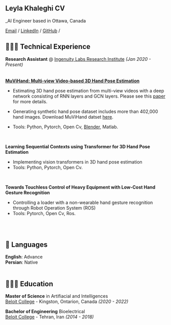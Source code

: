 ## Leyla Khaleghi CV

_AI Engineer based in Ottawa, Canada <br>

[Email](mailto:hello@workwithcarolyn.com)  / [LinkedIn](https://www.linkedin.com/in/leyla-khaleghi-01050614a/) / [GitHub](https://github.com/LeylaKhaleghi) / 

## 👩🏼‍💻 Technical Experience

**Research Assistant** @ [Ingenuity Labs Research Institute](https://ingenuitylabs.queensu.ca/) _(Jan 2020 - Present)_ <br>
<br>
<br>
<b>[MuViHand: Multi-view Video-based 3D Hand Pose Estimation]( https://www.aiimlab.com/resources)</b>
- Estimating 3D hand pose estimation from multi-view videos with a deep network consisting of RNN layers and GCN layers.
Please see this [paper](https://arxiv.org/abs/2109.11747) for more details.
- Generating synthetic hand pose dataset includes more than 402,000 hand images.
Download MuViHand datset [here](https://doi.org/10.5683/SP3/ZHCCZB).

- Tools: Python, Pytorch, Open Cv, [Blender](https://www.blender.org/), Matlab.
<br>

 <b>Learning Sequential Contexts using Transformer for 3D Hand Pose Estimation</b>
- Implementing vision transformers in 3D hand pose estimation
- Tools: Python, Pytorch, Open Cv.
 <br>
 
 <b>Towards Touchless Control of Heavy Equipment with Low-Cost Hand Gesture Recognition</b>
- Controlling a loader with a non-wearable hand gesture recognition through Robot Operation System (ROS)
- Tools: Pytorch, Open Cv, Ros.


<br><br>

## 💬 Languages

**English**: Advance <br>
**Persian**: Native
<br><br>

## 👩🏼‍🎓 Education

**Master of Science** in Artifiacial and Intelligences<br>
[Beloit College](https://www.ece.queensu.ca/) - Kingston, Ontarion, Canada _(2020 - 2022)_

**Bachelor of Engineering** Bioelectrical<br>
[Beloit College](https://aut.ac.ir/en) - Tehran, Iran _(2014 - 2018)_

